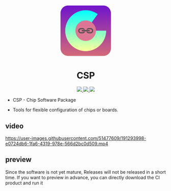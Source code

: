 <div align="center">
    <a href="https://csplink.github.io">
        <img width="160" heigth="160" src="Apps/CSP.Apps.Dev/Resources/Images/logo.svg">
    </a>
    <h1>CSP</h1>
	<a href="https://www.apache.org/licenses/LICENSE-2.0">
        <img src="https://img.shields.io/badge/license-Apache 2.0-blue">
    </a>
	<a href="https://csplink.github.io">
        <img src="https://img.shields.io/badge/wiki-document-blue">
    </a>
    <a href="https://gitter.im/csplink/csp?utm_source=badge&utm_medium=badge&utm_campaign=pr-badge&utm_content=badge">
        <img src="https://badges.gitter.im/csplink/csp.svg">
    </a>
</div>

- CSP - Chip Software Package

- Tools for flexible configuration of chips or boards.

## video

https://user-images.githubusercontent.com/51477609/191293998-e0724db6-1fa6-4319-978e-566d2bc0d509.mp4

## preview

Since the software is not yet mature, Releases will not be released in a short time. If you want to preview in advance, you can directly download the CI product and run it
